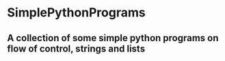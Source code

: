 # SimplePythonPrograms
## A collection of some simple python programs on flow of control, strings and lists
